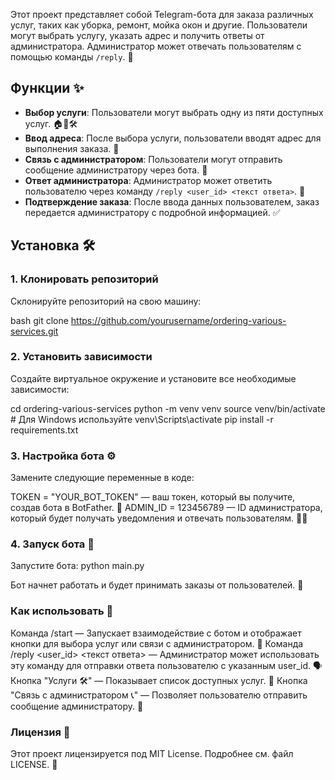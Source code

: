 Этот проект представляет собой Telegram-бота для заказа различных услуг, таких как уборка, ремонт, мойка окон и другие. Пользователи могут выбрать услугу, указать адрес и получить ответы от администратора. Администратор может отвечать пользователям с помощью команды `/reply`. 📩

## Функции ✨

- **Выбор услуги**: Пользователи могут выбрать одну из пяти доступных услуг. 🏠🧹🛠️
- **Ввод адреса**: После выбора услуги, пользователи вводят адрес для выполнения заказа. 📍
- **Связь с администратором**: Пользователи могут отправить сообщение администратору через бота. 💬
- **Ответ администратора**: Администратор может ответить пользователю через команду `/reply <user_id> <текст ответа>`. 📝
- **Подтверждение заказа**: После ввода данных пользователем, заказ передается администратору с подробной информацией. ✅

## Установка 🛠️

### 1. Клонировать репозиторий

Склонируйте репозиторий на свою машину:

bash
git clone https://github.com/yourusername/ordering-various-services.git

### 2. Установить зависимости
Создайте виртуальное окружение и установите все необходимые зависимости:

cd ordering-various-services
python -m venv venv
source venv/bin/activate  # Для Windows используйте venv\Scripts\activate
pip install -r requirements.txt

### 3. Настройка бота ⚙️
Замените следующие переменные в коде:

TOKEN = "YOUR_BOT_TOKEN" — ваш токен, который вы получите, создав бота в BotFather. 🔑
ADMIN_ID = 123456789 — ID администратора, который будет получать уведомления и отвечать пользователям. 👨‍💻

### 4. Запуск бота 🚀
Запустите бота:
python main.py

Бот начнет работать и будет принимать заказы от пользователей. 🎉

### Как использовать 🤔
Команда /start — Запускает взаимодействие с ботом и отображает кнопки для выбора услуг или связи с администратором. 👋
Команда /reply <user_id> <текст ответа> — Администратор может использовать эту команду для отправки ответа пользователю с указанным user_id. 🗣️
Кнопка "Услуги 🛠️" — Показывает список доступных услуг. 💼
Кнопка "Связь с администратором 📞" — Позволяет пользователю отправить сообщение администратору. 💬

### Лицензия 📜
Этот проект лицензируется под MIT License. Подробнее см. файл LICENSE. 📝

